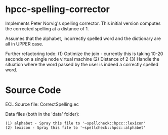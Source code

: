 hpcc-spelling-corrector
=======================

Implements Peter Norvig's spelling corrector. This initial version computes the corrected spelling at a distance of 1.

Assumes that the alphabet, incorrectly spelled word and the dictionary are all in UPPER case.

Further refactoring todo:
(1) Optimize the join - currently this is taking 10-20 seconds on a single node virtual machine
(2) Distance of 2
(3) Handle the situation where the word passed by the user is indeed a correctly spelled word.


Source Code
=============
ECL Source file: CorrectSpelling.ec

Data files (both in the 'data' folder):

	(1) alphabet - Spray this file to '~spellcheck::hpcc::lexicon'
	(2) lexicon - Spray this file to '~spellcheck::hpcc::alphabet'